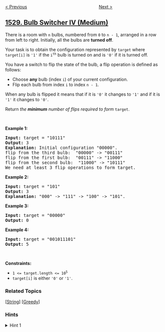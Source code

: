 <!--|This file generated by command(leetcode description); DO NOT EDIT.    |-->
<!--+----------------------------------------------------------------------+-->
<!--|@author    openset <openset.wang@gmail.com>                           |-->
<!--|@link      https://github.com/openset                                 |-->
<!--|@home      https://github.com/openset/leetcode                        |-->
<!--+----------------------------------------------------------------------+-->

[< Previous](../shuffle-string "Shuffle String")
　　　　　　　　　　　　　　　　
[Next >](../number-of-good-leaf-nodes-pairs "Number of Good Leaf Nodes Pairs")

## [1529. Bulb Switcher IV (Medium)](https://leetcode.com/problems/bulb-switcher-iv "灯泡开关 IV")

<p>There is a room with <code>n</code> bulbs, numbered from <code>0</code> to <code>n - 1</code>, arranged in a row from left to right. Initially, all the bulbs are <strong>turned off</strong>.</p>

<p>Your task is to obtain the configuration represented by <code>target</code> where <code>target[i]</code> is <code>&#39;1&#39;</code> if the <code>i<sup>th</sup></code> bulb is turned on and is <code>&#39;0&#39;</code> if it is turned off.</p>

<p>You have a switch to flip the state of the bulb, a flip operation is defined as follows:</p>

<ul>
	<li>Choose <strong>any</strong> bulb (index <code>i</code>) of your current configuration.</li>
	<li>Flip each bulb from index <code>i</code> to index <code>n - 1</code>.</li>
</ul>

<p>When any bulb is flipped it means that if it is <code>&#39;0&#39;</code> it changes to <code>&#39;1&#39;</code> and if it is <code>&#39;1&#39;</code> it changes to <code>&#39;0&#39;</code>.</p>

<p>Return <em>the <strong>minimum</strong> number of flips required to form</em> <code>target</code>.</p>

<p>&nbsp;</p>
<p><strong>Example 1:</strong></p>

<pre>
<strong>Input:</strong> target = &quot;10111&quot;
<strong>Output:</strong> 3
<strong>Explanation: </strong>Initial configuration &quot;00000&quot;.
flip from the third bulb:  &quot;00000&quot; -&gt; &quot;00111&quot;
flip from the first bulb:  &quot;00111&quot; -&gt; &quot;11000&quot;
flip from the second bulb:  &quot;11000&quot; -&gt; &quot;10111&quot;
We need at least 3 flip operations to form target.</pre>

<p><strong>Example 2:</strong></p>

<pre>
<strong>Input:</strong> target = &quot;101&quot;
<strong>Output:</strong> 3
<strong>Explanation: </strong>&quot;000&quot; -&gt; &quot;111&quot; -&gt; &quot;100&quot; -&gt; &quot;101&quot;.
</pre>

<p><strong>Example 3:</strong></p>

<pre>
<strong>Input:</strong> target = &quot;00000&quot;
<strong>Output:</strong> 0
</pre>

<p><strong>Example 4:</strong></p>

<pre>
<strong>Input:</strong> target = &quot;001011101&quot;
<strong>Output:</strong> 5
</pre>

<p>&nbsp;</p>
<p><strong>Constraints:</strong></p>

<ul>
	<li><code>1 &lt;= target.length &lt;= 10<sup>5</sup></code></li>
	<li><code>target[i]</code> is either <code>&#39;0&#39;</code> or <code>&#39;1&#39;</code>.</li>
</ul>

### Related Topics
  [[String](../../tag/string/README.md)]
  [[Greedy](../../tag/greedy/README.md)]

### Hints
<details>
<summary>Hint 1</summary>
Consider a strategy where the choice of bulb with number i is increasing. In such a strategy, you no longer need to worry about bulbs that have been set to the left.
</details>

